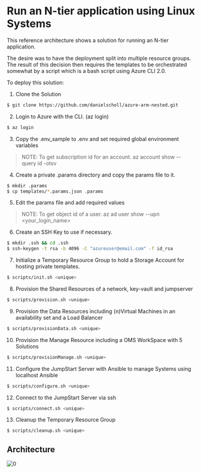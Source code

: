 # Run an N-tier application using Linux Systems

This reference architecture shows a solution for running an N-tier application.

The desire was to have the deployment split into multiple resource groups.  The result of this decision then requires
the templates to be orchestrated somewhat by a script which is a bash script using Azure CLI 2.0.

To deploy this solution:

1. Clone the Solution

```bash
$ git clone https://github.com/danielscholl/azure-arm-nested.git
```

2. Login to Azure with the CLI.  (az login)

```bash
$ az login
```

3. Copy the .env_sample to .env and set required global environment variables

>NOTE: To get subscription id for an account.  az account show --query id -otsv


4. Create a private .params directory and copy the params file to it.

```bash
$ mkdir .params
$ cp templates/*.params.json .params
```

5. Edit the params file and add required values

>NOTE: To get object id of a user.  az ad user show --upn <your_login_name>


6. Create an SSH Key to use if necessary.

```bash
$ mkdir .ssh && cd .ssh
$ ssh-keygen -t rsa -b 4096 -C "azureuser@email.com" -f id_rsa
```

7. Initialize a Temporary Resource Group to hold a Storage Account for hosting private templates. 

```bash
$ scripts/init.sh <unique>
```

8. Provision the Shared Resources of a network, key-vault and jumpserver

```bash
$ scripts/provision.sh <unique>
```

9. Provision the Data Resources including (n)Virtual Machines in an availability set and a Load Balancer

```bash
$ scripts/provisionData.sh <unique>
```

10. Provision the Manage Resource including a OMS WorkSpace with 5 Solutions

```bash
$ scripts/provisionManage.sh <unique>
```

11. Configure the JumpStart Server with Ansible to manage Systems using localhost Ansible

```bash
$ scripts/configure.sh <unique>
```

12. Connect to the JumpStart Server via ssh

```bash
$ scripts/connect.sh <unique>
```

13. Cleanup the Temporary Resource Group

```bash
$ scripts/cleanup.sh <unique>
```

## Architecture

![[0]][0]

[0]: ./media/Architecturepng "Architecture Diagram"



